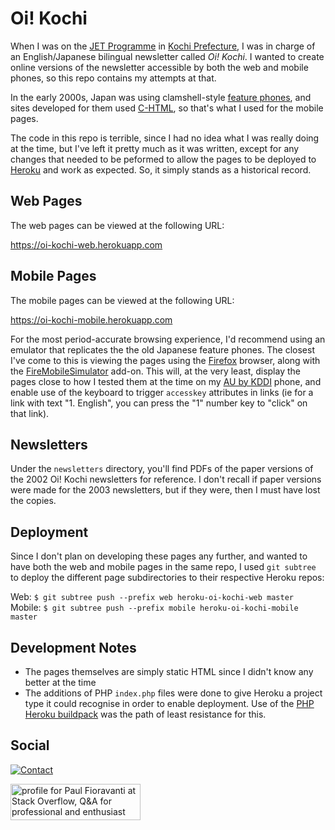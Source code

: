 # Oi! Kochi

When I was on the [JET Programme](http://jetprogramme.org/en/) in
[Kochi Prefecture](https://en.wikipedia.org/wiki/K%C5%8Dchi_Prefecture), I was
in charge of an English/Japanese bilingual newsletter called _Oi! Kochi_. 
I wanted to create online versions of the newsletter accessible by both the web
and mobile phones, so this repo contains my attempts at that.

In the early 2000s, Japan was using clamshell-style
[feature phones](https://en.wikipedia.org/wiki/Feature_phone#Japan), and sites
developed for them used [C-HTML](https://en.wikipedia.org/wiki/C-HTML), so
that's what I used for the mobile pages.

The code in this repo is terrible, since I had no idea what I was really doing
at the time, but I've left it pretty much as it was written, except for any
changes that needed to be peformed to allow the pages to be deployed to
[Heroku](https://www.heroku.com) and work as expected.
So, it simply stands as a historical record.

## Web Pages

The web pages can be viewed at the following URL:

https://oi-kochi-web.herokuapp.com

## Mobile Pages

The mobile pages can be viewed at the following URL:

https://oi-kochi-mobile.herokuapp.com

For the most period-accurate browsing experience, I'd recommend using an
emulator that replicates the the old Japanese feature phones.
The closest I've come to this is viewing the pages using the
[Firefox](https://www.mozilla.org/en-US/firefox/new/) browser, along with the
[FireMobileSimulator](https://addons.mozilla.org/en-US/firefox/addon/firemobilesimulator/)
add-on.  This will, at the very least, display the pages close to how I tested
them at the time on my
[AU by KDDI](https://en.wikipedia.org/wiki/Au_(mobile_phone_company)) phone,
and enable use of the keyboard to trigger `accesskey` attributes in links
(ie for a link with text "1. English", you can press the "1" number key to
"click" on that link).

## Newsletters

Under the `newsletters` directory, you'll find PDFs of the paper versions
of the 2002 Oi! Kochi newsletters for reference.
I don't recall if paper versions were made for the 2003 newsletters, but if they
were, then I must have lost the copies.

## Deployment

Since I don't plan on developing these pages any further, and wanted to have both
the web and mobile pages in the same repo, I used `git subtree` to deploy the
different page subdirectories to their respective Heroku repos:

Web: `$ git subtree push --prefix web heroku-oi-kochi-web master`<br />
Mobile: `$ git subtree push --prefix mobile heroku-oi-kochi-mobile master`

## Development Notes

- The pages themselves are simply static HTML since I didn't know any better at
  the time
- The additions of PHP `index.php` files were done to give Heroku a project type
  it could recognise in order to enable deployment.
  Use of the
  [PHP Heroku buildpack](https://elements.heroku.com/buildpacks/heroku/heroku-buildpack-php)
  was the path of least resistance for this.

## Social

[![Contact](https://img.shields.io/badge/contact-%40paulfioravanti-blue.svg)](https://twitter.com/paulfioravanti)

<a href="http://stackoverflow.com/users/567863/paul-fioravanti">
  <img src="http://stackoverflow.com/users/flair/567863.png" width="208" height="58" alt="profile for Paul Fioravanti at Stack Overflow, Q&amp;A for professional and enthusiast programmers" title="profile for Paul Fioravanti at Stack Overflow, Q&amp;A for professional and enthusiast programmers">
</a>
